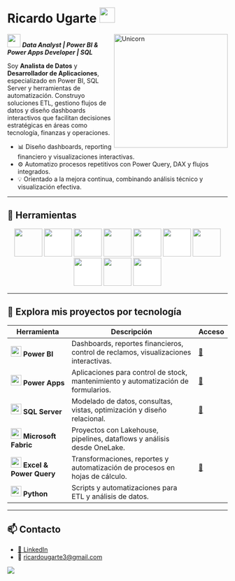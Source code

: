 <h1 align="left"><b>Ricardo Ugarte </b><img src="https://media.giphy.com/media/hvRJCLFzcasrR4ia7z/giphy.gif" width="35"></h1>

<img align="right" width=260px alt="Unicorn" src="https://github.com/Ricardo-Ugarte/Ricardo-Ugarte/blob/main/GIF.gif?raw=true" />

<img src="https://media3.giphy.com/media/v1.Y2lkPTc5MGI3NjExNnJwNWd0dHBxajJiZGRlZWt4M3I5Y3VrMzJrZnIxcjV3d2VtZ3VnOCZlcD12MV9pbnRlcm5hbF9naWZfYnlfaWQmY3Q9cw/iDaCeaKrHhUI1I8e2b/giphy.gif" width="30px">&nbsp;***Data Analyst | Power BI & Power Apps Developer | SQL***

Soy **Analista de Datos** y **Desarrollador de Aplicaciones**, especializado en Power BI, SQL Server y herramientas de automatización. Construyo soluciones ETL, gestiono flujos de datos y diseño dashboards interactivos que facilitan decisiones estratégicas en áreas como tecnología, finanzas y operaciones.

- 📊 Diseño dashboards, reporting financiero y visualizaciones interactivas.
- ⚙️ Automatizo procesos repetitivos con Power Query, DAX y flujos integrados.
- 💡 Orientado a la mejora continua, combinando análisis técnico y visualización efectiva.

---

## 🧰 Herramientas

<p align="center">
<img src="https://mspcorp.ca/wp-content/uploads/2025/01/Fabric-transparent-logo.webp" style="height: 4rem"/>
<img src="https://www.jeveuxetredatascientist.fr/wp-content/uploads/2023/09/power-bi-vector-logo-2022.jpg" style="height: 4rem; background-color:white"/>
<img src="https://www.vs-sistemas.com/wp-content/uploads/2023/07/Power-Apps.png" style="height: 4rem; background-color:white"/>
<img src="https://cdn-public.softwarereviews.com/production/logos/offerings/7351/large/microsoft_power_automate_logo.png?1710966766" style="height: 4rem"/>
<img src="https://cdn.worldvectorlogo.com/logos/microsoft-sql-server-1.svg" style="height:4rem; background-color:white"/>
<img src="https://encrypted-tbn0.gstatic.com/images?q=tbn:ANd9GcTGZwiXT1YsEnCpIaa5IFkAaqqfUO7aSBu-ZQ&s" style="height: 4rem; background-color:white"/>
<img src="https://logos-world.net/wp-content/uploads/2022/02/Microsoft-Excel-Symbol.png" style="height: 4rem"/>
<img src="https://formadoresit.es/wp-content/uploads/2022/02/logoPowerQuery.png" style="height: 4rem; background-color:white"/>
<img src="https://cdn.jsdelivr.net/gh/devicons/devicon/icons/python/python-original.svg"  style="height: 4rem"/>
<img src="https://cdn.jsdelivr.net/gh/devicons/devicon/icons/github/github-original-wordmark.svg" style="height: 4rem; background-color:white"/> 
</p>

---
## 📂 Explora mis proyectos por tecnología

| Herramienta | Descripción | Acceso |
|------------------|-------------|--------|
| <img src="https://www.jeveuxetredatascientist.fr/wp-content/uploads/2023/09/power-bi-vector-logo-2022.jpg" width="24"/> **Power BI** | Dashboards, reportes financieros, control de reclamos, visualizaciones interactivas. | [📁](https://github.com/Ricardo-Ugarte/Portfolio/tree/653dacee48bd54893c5529d70667e31ac23949fe/PowerBI) |
| <img src="https://www.vs-sistemas.com/wp-content/uploads/2023/07/Power-Apps.png" width="24"/> **Power Apps** | Aplicaciones para control de stock, mantenimiento y automatización de formularios. | [📁](https://github.com/Ricardo-Ugarte/Portfolio/tree/653dacee48bd54893c5529d70667e31ac23949fe/PowerApps) |
| <img src="https://cdn.worldvectorlogo.com/logos/microsoft-sql-server-1.svg" width="24"/> **SQL Server** | Modelado de datos, consultas, vistas, optimización y diseño relacional. | [📁](https://github.com/Ricardo-Ugarte/Portfolio/blob/653dacee48bd54893c5529d70667e31ac23949fe/SQL%20Server%20Management%20Studio/gestion_ventas.sql) |
| <img src="https://mspcorp.ca/wp-content/uploads/2025/01/Fabric-transparent-logo.webp" width="24"/> **Microsoft Fabric** | Proyectos con Lakehouse, pipelines, dataflows y análisis desde OneLake. | [](./Portfolio/Fabric) |
| <img src="https://logos-world.net/wp-content/uploads/2022/02/Microsoft-Excel-Symbol.png" width="24"/> **Excel & Power Query** | Transformaciones, reportes y automatización de procesos en hojas de cálculo. | [📁](./Portfolio/Excel) |
| <img src="https://cdn.jsdelivr.net/gh/devicons/devicon/icons/python/python-original.svg" width="24"/> **Python**  | Scripts y automatizaciones para ETL y análisis de datos. | [](./Portfolio/Python) |



---

## 📫 Contacto

- [🔗 LinkedIn](https://www.linkedin.com/in/ricardo-ugarte)
- 📧 ricardougarte3@gmail.com

<p align="left">
  <a href="https://github.com/Ricardo-Ugarte/Ricardo-Ugarte/blob/main/assets/CV%20ING%20RICARDO%20UGARTE%20H.pdf" target="_blank">
    <img src="https://img.shields.io/badge/📄 Ver%20mi%20CV-blue?style=for-the-badge" />
  </a>
</p>
